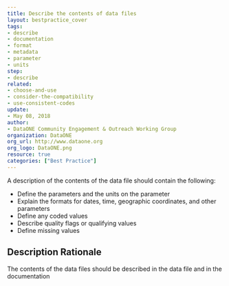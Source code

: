```yaml
---
title: Describe the contents of data files
layout: bestpractice_cover
tags:
- describe
- documentation
- format
- metadata
- parameter
- units
step:
- describe
related:
- choose-and-use
- consider-the-compatibility
- use-consistent-codes
update:
- May 08, 2018
author:
- DataONE Community Engagement & Outreach Working Group
organization: DataONE
org_url: http://www.dataone.org
org_logo: DataONE.png
resource: true
categories: ["Best Practice"]
---
```




A description of the contents of the data file should contain the following:

- Define the parameters and the units on the parameter
- Explain the formats for dates, time, geographic coordinates, and other parameters
- Define any coded values
- Describe quality flags or qualifying values
- Define missing values

## Description Rationale

The contents of the data files should be described in the data file and in the documentation
